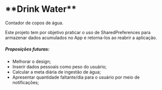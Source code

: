 <h1>**Drink Water**</h1>

<p>Contador de copos de água.
  
Este projeto tem por objetivo praticar o uso de SharedPreferences para armazenar dados acumulados no App e retorna-los ao reabrir a aplicação.

  
  <h5>Proposições futuras:</h5>
  
  * Melhorar o design;
  * Inserir dados pessoais como peso do usuário;
  * Calcular a meta diária de ingestão de água;
  * Apresentar quantidade faltante/dia para o usuário por meio de notificações;
  
  
  
  
